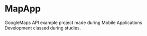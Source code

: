 # MapApp

GoogleMaps API example project made during Mobile Applications Development classed during studies.
